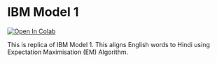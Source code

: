 # IBM Model 1

[![Open In Colab](https://colab.research.google.com/assets/colab-badge.svg)](https://colab.research.google.com/drive/1PjcIUbyRKSHuzJZVO-zubehQpGFFV99n?usp=sharing)

This is replica of IBM Model 1. This aligns English words to Hindi using Expectation Maximisation (EM) Algorithm.
